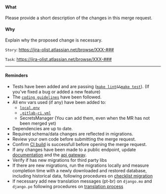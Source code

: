 #### What
Please provide a short description of the changes in this merge request.

#### Why
Explain why the proposed change is necessary.

`Story`: https://jira-olist.atlassian.net/browse/XXX-###

`Task`: https://jira-olist.atlassian.net/browse/XXX-###

---

#### Reminders
- Tests have been added and are passing ([`make lint`](Makefile)`&&`[`make test`](Makefile)). (If you've fixed a bug or added a new feature)
- The [`coding guidelines`] have been followed.
- All env vars used (if any) have been added to:
  - [`local.env`](local.env)
  - [`.gitlab-ci.yml`](.gitlab-ci.yml)
  - SecretsManager (You can add them, even when the MR has not been merged yet)
- Dependencies are up to date.
- Required schema/data changes are reflected in migrations.
- Review your own code before submitting the merge request.
- Confirm [CI build] is successfull before opening the merge request.
- If any changes have been made to a public endpoint, update [documentation] and the [api gateway].
- Verify if has new migrations for third party libs
- If there are new migrations, run the migrations locally and measure completion time with a newly downloaded and restored database, including historical data, following procedures on [checklist migration]
- If necessary add new translation messages (pt-br) on `django.mo` and `django.po` following procedures on [translation process]


[CI build]: https://gitlab.olist.io/su_finance/payments-api/-/pipelines
[`coding guidelines`]: https://jira-olist.atlassian.net/wiki/spaces/OP/pages/52461580/0008+-+Diretrizes+de+Estilo+de+C+digo+Python
[api gateway]: https://github.com/olist/forehead
[documentation]: https://dev.olist.com/
[translation process]: https://jira-olist.atlassian.net/wiki/spaces/OP/pages/261685261/Processo+de+Tradu+o+das+Apps
[checklist migration]: https://jira-olist.atlassian.net/wiki/spaces/OP/pages/430145544/Checklist+Migration
